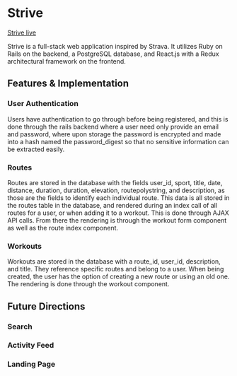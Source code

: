 # Strive

[Strive live](striver.herokuapp.com/)

Strive is a full-stack web application inspired by Strava. It utilizes Ruby on Rails on the backend, a PostgreSQL database, and React.js with a Redux architectural framework on the frontend.

## Features & Implementation

### User Authentication

Users have authentication to go through before being registered, and this is done through the rails backend where a user need only provide an email and password, where upon storage the password is encrypted and made into a hash named the password_digest so that no sensitive information can be extracted easily.

### Routes

Routes are stored in the database with the fields user_id, sport, title, date, distance, duration, duration, elevation, routepolystring, and description, as those are the fields to identify each individual route. This data is all stored in the routes table in the database, and rendered during an index call of all routes for a user, or when adding it to a workout. This is done through AJAX API calls. From there the rendering is through the workout form component as well as the route index component.

### Workouts

Workouts are stored in the database with a route_id, user_id, description, and title. They reference specific routes and belong to a user. When being created, the user has the option of creating a new route or using an old one. The rendering is done through the workout component.

## Future Directions

### Search

### Activity Feed

### Landing Page
